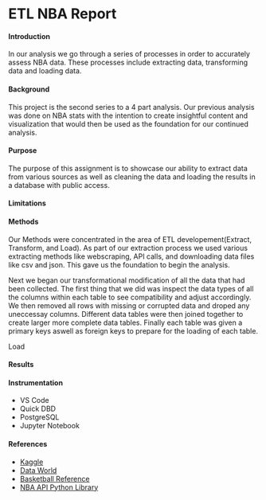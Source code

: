 # ETL NBA Report 

<h4> Introduction </h4>
<P> In our analysis we go through a series of processes in order 
to accurately assess NBA data. These processes include extracting data, transforming data and loading 
data.  </p>


<h4>Background</h4>
<p> This project is the second series to a 4 part analysis. Our previous analysis was done on NBA stats with the intention to create insightful content and visualization that would then be used as the foundation for our continued analysis. </p>

<h4>Purpose</h4>
<p>The purpose of this assignment is to showcase our ability to extract data from various sources as well as cleaning the data and loading the results in a database with public access. </p>

<h4>Limitations<h4>
<p> </p>

<h4>Methods</h4>
<p> Our Methods were concentrated in the area of ETL developement(Extract, Transform, and Load).
As part of our extraction process we used various extracting methods like webscraping, API calls, and downloading data files like csv and json. This gave us the foundation to begin the analysis.</p>

<p>Next we began our transformational modification of all the data that had been collected. The first thing that we did was inspect the data types of all the columns within each table to see compatibility and adjust accordingly. We then removed all rows with missing or corrupted data and droped any uneccessay columns. Different data tables were then joined together to create larger more complete data tables. Finally each table was given a primary keys aswell as foreign keys to prepare for the loading of each table. </p>

<p>Load</p>

<h4>Results</h4>
<p> </p>

<h4>Instrumentation</h4>
<ul>

<li>VS Code</li>
<li>Quick DBD</li>
<li>PostgreSQL</li>
<li>Jupyter Notebook</li>

</ul>

<h4>References</h4>
<ul>

<li> <a href="https://www.kaggle.com/">Kaggle</a></li>
<li> <a href="https://data.world/">Data World</a></li>
<li> <a href="https://www.basketball-reference.com/">Basketball Reference</a></li>
<li> <a href="pip install nba-api">NBA API Python Library</a></li>
</ul>

